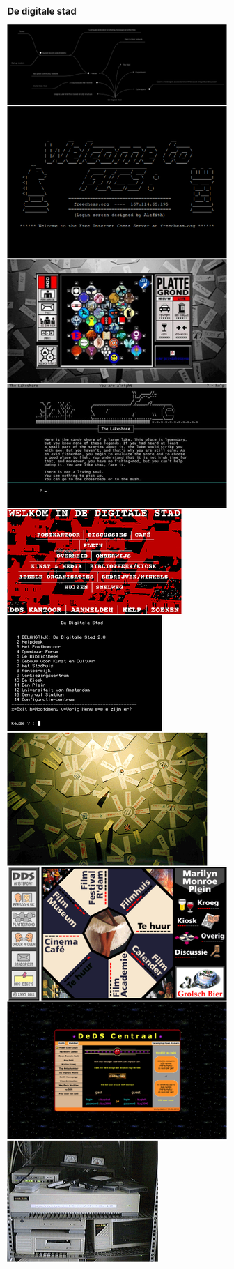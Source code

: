 ## De digitale stad

![](/img/DDS1.png)
![](/img/DDS2.png)
![](/img/DDS3.jpg)
![](/img/DDS4.jpg)
![](/img/DDS5.gif)
![](/img/DDS6.gif)
![](/img/DDS7.gif)
![](/img/DDS8.gif)
![](/img/DDS9.png)
![](/img/DDS10.gif)
